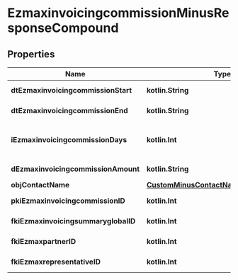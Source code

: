
# EzmaxinvoicingcommissionMinusResponseCompound

## Properties
Name | Type | Description | Notes
------------ | ------------- | ------------- | -------------
**dtEzmaxinvoicingcommissionStart** | **kotlin.String** | The start date for the Ezmaxinvoicingcommission | 
**dtEzmaxinvoicingcommissionEnd** | **kotlin.String** | The end date for the Ezmaxinvoicingcommission | 
**iEzmaxinvoicingcommissionDays** | **kotlin.Int** | This is the number of days during the month on which the Ezmaxinvoigcommission applies | 
**dEzmaxinvoicingcommissionAmount** | **kotlin.String** | The amount of Ezmaxinvoicingcommission | 
**objContactName** | [**CustomMinusContactNameMinusResponse**](CustomMinusContactNameMinusResponse.md) |  | 
**pkiEzmaxinvoicingcommissionID** | **kotlin.Int** | The unique ID of the Ezmaxinvoicingcommission |  [optional]
**fkiEzmaxinvoicingsummaryglobalID** | **kotlin.Int** | The unique ID of the Ezmaxinvoicingsummaryglobal |  [optional]
**fkiEzmaxpartnerID** | **kotlin.Int** | The unique ID of the Ezmaxpartner |  [optional]
**fkiEzmaxrepresentativeID** | **kotlin.Int** | The unique ID of the Ezmaxrepresentative |  [optional]



